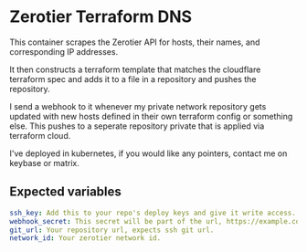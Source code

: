 # Zerotier Terraform DNS

This container scrapes the Zerotier API for hosts, their names, and corresponding IP addresses.

It then constructs a terraform template that matches the cloudflare terraform spec and adds it to a file in a repository and pushes the repository.

I send a webhook to it whenever my private network repository gets updated with new hosts defined in their own terraform config or something else. This pushes to a seperate repository private that is applied via terraform cloud. 

I've deployed in kubernetes, if you would like any pointers, contact me on keybase or matrix.

## Expected variables

```yaml
ssh_key: Add this to your repo's deploy keys and give it write access.
webhook_secret: This secret will be part of the url, https://example.com/hook/webhook_secret 
git_url: Your repository url, expects ssh git url.
network_id: Your zerotier network id.
```